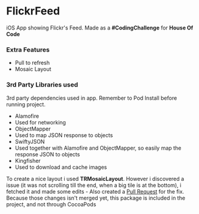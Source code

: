 # FlickrFeed
iOS App showing Flickr's Feed. Made as a **#CodingChallenge** for **House Of Code**

### Extra Features
* Pull to refresh
* Mosaic Layout


### 3rd Party Libraries used
3rd party dependencies used in app. Remember to Pod Install before running project.

* Alamofire
 * Used for networking
* ObjectMapper
 * Used to map JSON response to objects
* SwiftyJSON
 * Used together with Alamofire and ObjectMapper, so easily map the response JSON to objects
* Kingfisher
 * Used to download and cache images

 
To create a nice layout i used **TRMosaicLayout**. However i discovered a issue (it was not scrolling till the end, when a big tile is at the bottom), i fetched it and made some edits - Also created a [Pull Request](https://github.com/vinnyoodles/mosaic-layout/pull/18) for the fix.
Because those changes isn't merged yet, this package is included in the project, and not through CocoaPods 
 
